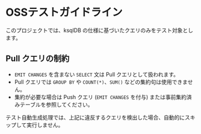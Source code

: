 # OSSテストガイドライン

このプロジェクトでは、ksqlDB の仕様に基づいたクエリのみをテスト対象とします。

## Pull クエリの制約

- `EMIT CHANGES` を含まない `SELECT` 文は Pull クエリとして扱われます。
- Pull クエリでは `GROUP BY` や `COUNT(*)`、`SUM()` などの集約句は使用できません。
- 集約が必要な場合は Push クエリ (`EMIT CHANGES` を付与) または事前集約済みテーブルを参照してください。

テスト自動生成処理では、上記に違反するクエリを検出した場合、自動的にスキップして実行しません。
